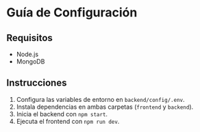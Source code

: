 
# Guía de Configuración

## Requisitos
- Node.js
- MongoDB

## Instrucciones
1. Configura las variables de entorno en `backend/config/.env`.
2. Instala dependencias en ambas carpetas (`frontend` y `backend`).
3. Inicia el backend con `npm start`.
4. Ejecuta el frontend con `npm run dev`.
